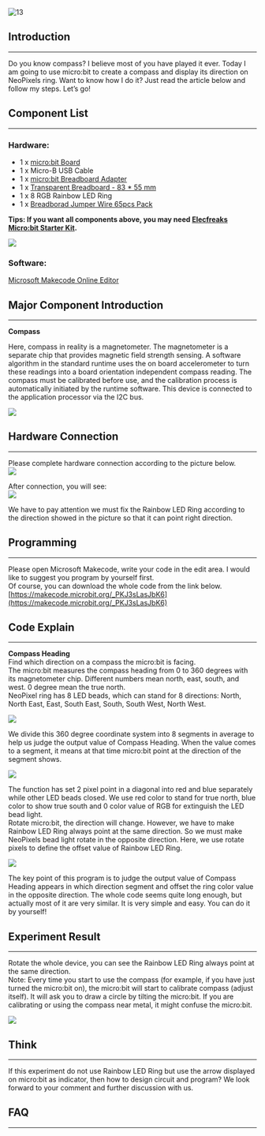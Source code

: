 ![13](https://i.imgur.com/xMxllOG.jpg)    

## Introduction    
---  

Do you know compass? I believe most of you have played it ever. Today I am going to use micro:bit to create a compass and display its direction on NeoPixels ring. Want to know how I do it? Just read the article below and follow my steps. Let’s go!  


## Component List      
---  

### Hardware:  

- 1 x [micro:bit Board](http://www.elecfreaks.com/estore/bbc-micro-bit-board-for-coding-programming.html)
- 1 x Micro-B USB Cable
- 1 x [micro:bit Breadboard Adapter](http://www.elecfreaks.com/estore/microbit-breadboard-adapter.html)
- 1 x [Transparent Breadboard - 83 * 55 mm](http://www.elecfreaks.com/estore/transparent-breadboard-83-55-mm.html)
- 1 x 8 RGB Rainbow LED Ring
- 1 x [Breadborad Jumper Wire 65pcs Pack](http://www.elecfreaks.com/estore/breadborad-jumper-wire-65pcs-pack.html)

**Tips: If you want all components above, you may need [Elecfreaks Micro:bit Starter Kit](http://www.elecfreaks.com/estore/elecfreaks-micro-bit-starter-kit-795.html).**  

![](https://i.imgur.com/W4tseua.jpg)  

### Software:  

[Microsoft Makecode Online Editor](https://makecode.microbit.org/)  


## Major Component Introduction  
---  

**Compass**  

Here, compass in reality is a magnetometer. The magnetometer is a separate chip that provides magnetic field strength sensing. A software algorithm in the standard runtime uses the on board accelerometer to turn these readings into a board orientation independent compass reading. The compass must be calibrated before use, and the calibration process is automatically initiated by the runtime software. This device is connected to the application processor via the I2C bus.  

![](https://i.imgur.com/jWLNeqO.jpg)  

## Hardware Connection      
---  

Please complete hardware connection according to the picture below.  
![](https://i.imgur.com/8m3Efwt.jpg)  

After connection, you will see:  
![](https://i.imgur.com/L5VkXKE.jpg)  

We have to pay attention we must fix the Rainbow LED Ring according to the direction showed in the picture so that it can point right direction.   


## Programming      
---  

Please open Microsoft Makecode, write your code in the edit area. I would like to suggest you program by yourself first.  
Of course, you can download the whole code from the link below.   
[https://makecode.microbit.org/_PKJ3sLasJbK6](https://makecode.microbit.org/_PKJ3sLasJbK6)  


## Code Explain    
---  

**Compass Heading**  
Find which direction on a compass the micro:bit is facing.  
The micro:bit measures the compass heading from 0 to 360 degrees with its magnetometer chip. Different numbers mean north, east, south, and west. 0 degree mean the true north.   
NeoPixel ring has 8 LED beads, which can stand for 8 directions: North, North East, East, South East, South, South West, North West.

![](https://i.imgur.com/30chQqn.jpg)  

We divide this 360 degree coordinate system into 8 segments in average to help us judge the output value of Compass Heading. When the value comes to a segment, it means at that time micro:bit point at the direction of the segment shows.   

![](https://i.imgur.com/jWkhSSr.jpg)  
 
The function has set 2 pixel point in a diagonal into red and blue separately while other LED beads closed. We use red color to stand for true north, blue color to show true south and 0 color value of RGB for extinguish the LED bead light.     
Rotate micro:bit, the direction will change. However, we have to make Rainbow LED Ring always point at the same direction. So we must make NeoPixels bead light rotate in the opposite direction. Here, we use rotate pixels to define the offset value of Rainbow LED Ring.

![](https://i.imgur.com/IOhwt7b.jpg)   

The key point of this program is to judge the output value of Compass Heading appears in which direction segment and offset the ring color value in the opposite direction. The whole code seems quite long enough, but actually most of it are very similar. It is very simple and easy. You can do it by yourself!  


## Experiment Result    
---  

Rotate the whole device, you can see the Rainbow LED Ring always point at the same direction.   
Note: Every time you start to use the compass (for example, if you have just turned the micro:bit on), the micro:bit will start to calibrate compass (adjust itself). It will ask you to draw a circle by tilting the micro:bit.
If you are calibrating or using the compass near metal, it might confuse the micro:bit.  

![](https://i.imgur.com/HI0MDIB.gif)  


## Think    
---  

If this experiment do not use Rainbow LED Ring but use the arrow displayed on micro:bit as indicator, then how to design circuit and program? We look forward to your comment and further discussion with us.  


## FAQ
---

   

